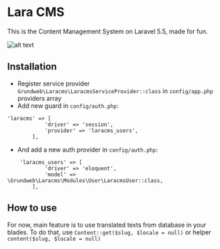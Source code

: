 # Lara CMS
This is the Content Management System on Laravel 5.5, made for fun.

![alt text](http://screenshotlink.ru/c2b436b8225743cce450feebe8221fd2.png//url/to/img.png)

## Installation
* Register service provider `Grundweb\Laracms\LaracmsServiceProvider::class` in `config/app.php` providers array
* Add new guard in `config/auth.php`: 
```
'laracms' => [
            'driver' => 'session',
            'provider' => 'laracms_users',
        ],
``` 
* And add a new auth provider in `config/auth.php`:
```
    'laracms_users' => [
            'driver' => 'eloquent',
            'model' => \Grundweb\Laracms\Modules\User\LaracmsUser::class,
        ],
```
## How to use
For now, main feature is to use translated texts from database in your blades. To do that, use
`Content::get($slug, $locale = null)` or helper `content($slug, $locale = null)`